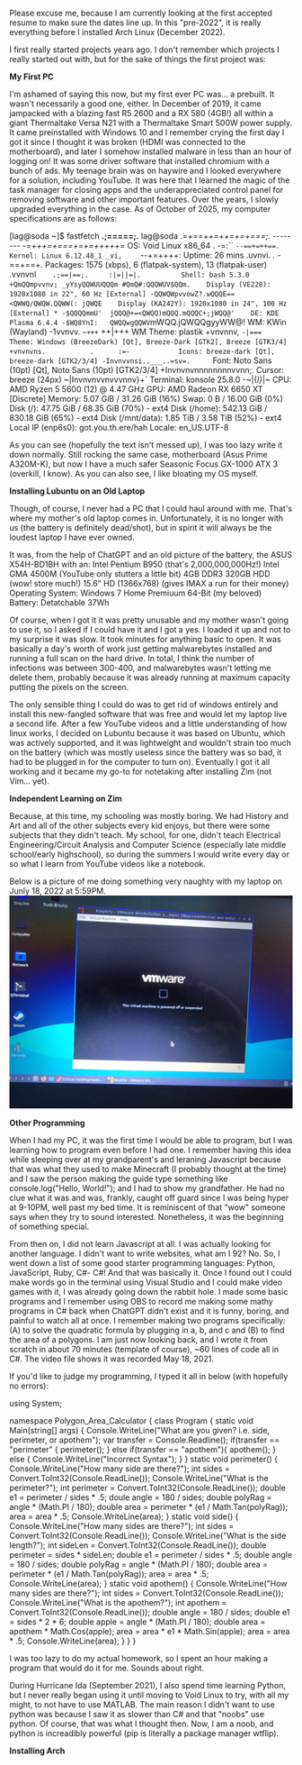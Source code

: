 Please excuse me, because I am currently looking at the first accepted resume to make sure the dates line up. In this "pre-2022", it is really everything before I installed Arch Linux (December 2022).

I first really started projects years ago. I don't remember which projects I really started out with, but for the sake of things the first project was:

**My First PC**

I'm ashamed of saying this now, but my first ever PC was... a prebuilt. It wasn't necessarily a good one, either. In December of 2019, it came jampacked with a blazing fast R5 2600 and a RX 580 (4GB!) all within a giant Thermaltake Versa N21 with a Thermaltake Smart 500W power supply. It came preinstalled with Windows 10 and I remember crying the first day I got it since I thought it was broken (HDMI was connected to the motherboard), and later I somehow installed malware in less than an hour of logging on! It was some driver software that installed chromium with a bunch of ads. My teenage brain was on haywire and I looked everywhere for a solution, including YouTube. It was here that I learned the magic of the task manager for closing apps and the underappreciated control panel for removing software and other important features. Over the years, I slowly upgraded everything in the case. As of October of 2025, my computer specifications are as follows:

[lag@soda ~]$ fastfetch
                __.;=====;.__                    lag@soda
            _.=+==++=++=+=+===;.                 --------
             -=+++=+===+=+=+++++=_               OS: Void Linux x86_64
        .     -=:``     `--==+=++==.             Kernel: Linux 6.12.48_1
       _vi,    `            --+=++++:            Uptime: 26 mins
      .uvnvi.       _._       -==+==+.           Packages: 1575 (xbps), 6 (flatpak-system), 13 (flatpak-user)
     .vvnvnI`    .;==|==;.     :|=||=|.          Shell: bash 5.3.0
+QmQQmpvvnv; _yYsyQQWUUQQQm #QmQ#:QQQWUV$QQm.    Display (VE228): 1920x1080 in 22", 60 Hz [External]
 -QQWQWpvvowZ?.wQQQE==<QWWQ/QWQW.QQWW(: jQWQE    Display (KA242Y): 1920x1080 in 24", 100 Hz [External] *
  -$QQQQmmU'  jQQQ@+=<QWQQ)mQQQ.mQQQC+;jWQQ@'    DE: KDE Plasma 6.4.4
   -$WQ8YnI:   QWQQwgQQWV`mWQQ.jQWQQgyyWW@!      WM: KWin (Wayland)
     -1vvnvv.     `~+++`        ++|+++           WM Theme: plastik
      +vnvnnv,                 `-|===            Theme: Windows (BreezeDark) [Qt], Breeze-Dark [GTK2], Breeze [GTK3/4]
       +vnvnvns.           .      :=-            Icons: breeze-dark [Qt], breeze-dark [GTK2/3/4]
        -Invnvvnsi..___..=sv=.     `             Font: Noto Sans (10pt) [Qt], Noto Sans (10pt) [GTK2/3/4]
          +Invnvnvnnnnnnnnvvnn;.                 Cursor: breeze (24px)
            ~|Invnvnvvnvvvnnv}+`                 Terminal: konsole 25.8.0
               -~|{*l}*|~                        CPU: AMD Ryzen 5 5600 (12) @ 4.47 GHz
                                                 GPU: AMD Radeon RX 6650 XT [Discrete]
                                                 Memory: 5.07 GiB / 31.26 GiB (16%)
                                                 Swap: 0 B / 16.00 GiB (0%)
                                                 Disk (/): 47.75 GiB / 68.35 GiB (70%) - ext4
                                                 Disk (/home): 542.13 GiB / 830.18 GiB (65%) - ext4
                                                 Disk (/mnt/data): 1.85 TiB / 3.58 TiB (52%) - ext4
                                                 Local IP (enp6s0): got.you.th.ere/hah
                                                 Locale: en_US.UTF-8

As you can see (hopefully the text isn't messed up), I was too lazy write it down normally. Still rocking the same case, motherboard (Asus Prime A320M-K), but now I have a much safer Seasonic Focus GX-1000 ATX 3 (overkill, I know).
As you can also see, I like bloating my OS myself.


**Installing Lubuntu on an Old Laptop**

Though, of course, I never had a PC that I could haul around with me. That's where my mother's old laptop comes in. Unfortunately, it is no longer with us (the battery is definitely dead/shot), but in spirit it will always be the loudest laptop I have ever owned.

It was, from the help of ChatGPT and an old picture of the battery, the ASUS X54H-BD1BH with an:
Intel Pentium B950 (that's 2,000,000,000Hz!)
Intel GMA 4500M (YouTube only stutters a little bit)
4GB DDR3
320GB HDD (wow! store much!)
15.6" HD (1366x768) (gives IMAX a run for their money)
Operating System: Windows 7 Home Premiuum 64-Bit (my beloved)
Battery: Detatchable 37Wh

Of course, when I got it it was pretty unusable and my mother wasn't going to use it, so I asked if I could have it and I got a yes. I loaded it up and not to my surprise it was slow. It took minutes for anything basic to open. It was basically a day's worth of work just getting malwarebytes installed and running a full scan on the hard drive. In total, I think the number of infections was between 300-400, and malwarebytes wasn't letting me delete them, probably because it was already running at maximum capacity putting the pixels on the screen.

The only sensible thing I could do was to get rid of windows entirely and install this new-fangled software that was free and would let my laptop live a second life. After a few YouTube videos and a little understanding of how linux works, I decided on Lubuntu because it was based on Ubuntu, which was actively supported, and it was lightweight and wouldn't strain too much on the battery (which was mostly useless since the battery was so bad, it had to be plugged in for the computer to turn on). Eventually I got it all working and it became my go-to for notetaking after installing Zim (not Vim... yet).


**Independent Learning on Zim**

Because, at this time, my schooling was mostly boring. We had History and Art and all of the other subjects every kid enjoys, but there were some subjects that they didn't teach. My school, for one, didn't teach Electrical Engineering/Circuit Analysis and Computer Science (especially late middle school/early highschool), so during the summers I would write every day or so what I learn from YouTube videos like a notebook.

Below is a picture of me doing something very naughty with my laptop on Junly 18, 2022 at 5:59PM.
![Screenshot](images/20220718_175923.jpg)


**Other Programming**

When I had my PC, it was the first time I would be able to program, but I was learning how to program even before I had one. I remember having this idea while sleeping over at my grandparent's and leraning Javascript because that was what they used to make Minecraft (I probably thought at the time) and I saw the person making the guide type something like console.log("Hello, World!"); and I had to show my grandfather. He had no clue what it was and was, frankly, caught off guard since I was being hyper at 9-10PM, well past my bed time. It is reminiscent of that "wow" someone says when they try to sound interested. Nonetheless, it was the beginning of something special.

From then on, I did not learn Javascript at all. I was actually looking for another language. I didn't want to write websites, what am I 92? No. So, I went down a list of some good starter programming languages: Python, JavaScript, Ruby, C#- C#! And that was basically it. Once I found out I could make words go in the terminal using Visual Studio and I could make video games with it, I was already going down the rabbit hole. I made some basic programs and I remember using OBS to record me making some mathy programs in C# back when ChatGPT didn't exist and it is funny, boring, and painful to watch all at once. I remember making two programs specifically: (A) to solve the quadratic formula by plugging in a, b, and c and (B) to find the area of a polygons. I am just now looking back, and I wrote it from scratch in about 70 minutes (template of course), ~60 lines of code all in C#. The video file shows it was recorded May 18, 2021.

If you'd like to judge my programming, I typed it all in below (with hopefully no errors):

using System;

namespace Polygon_Area_Calculator
{
  class Program
  {
    static void Main(string[] args)
    {
      Console.WriteLine("What are you given? i.e. side, perimeter, or apothem");
      var transfer = Console.Readline();
      if(transfer == "perimeter"
      {
        perimeter();
      } else if(transfer == "apothem"){
        apothem();
      } else
      {
        Console.WriteLine("Incorrect Syntax");
      }
    }
    static void perimeter()
    {
      Console.WriteLine("How many side are there?");
      int sides = Convert.ToInt32(Console.ReadLine());
      Console.WriteLine("What is the perimeter?");
      int perimeter = Convert.ToInt32(Console.ReadLine());
      double e1 = perimeter / sides * .5;
      doule angle = 180 / sides;
      double polyRag = angle * (Math.PI / 180);
      double area = perimeter * (e1 / Math.Tan(polyRag));
      area = area * .5;
      Console.WriteLine(area);
    }
    static void side()
    {
      Console.WriteLine("How many sides are there?");
      int sides = Convert.ToInt32(Console.ReadLine());
      Console.WriteLine("What is the side length?");
      int sideLen = Convert.ToInt32(Console.ReadLine());
      double perimeter = sides * sideLen;
      double e1 = perimeter / sides * .5;
      double angle = 180 / sides;
      double polyRag = angle * (Math.PI / 180);
      double area = perimeter * (e1 / Math.Tan(polyRag));
      area = area * .5;
      Console.WriteLine(area);
    }
    static void apothem()
    {
      Console.WriteLine("How many sides are there?");
      int sides = Convert.ToInt32(Console.ReadLine());
      Console.WriteLine("What is the apothem?");
      int apothem = Convert.ToInt32(Console.ReadLine());
      double angle = 180 / sides;
      double e1 = sides * 2 * 6;
      double apple = angle * (Math.PI / 180);
      double area = apothem * Math.Cos(apple);
      area = area * e1 * Math.Sin(apple);
      area = area * .5;
      Console.WriteLine(area);
    }
  }
}

I was too lazy to do my actual homework, so I spent an hour making a program that would do it for me. Sounds about right.

During Hurricane Ida (September 2021), I also spend time learning Python, but I never really began using it until moving to Void Linux to try, with all my might, to not have to use MATLAB. The main reason I didn't want to use python was because I saw it as slower than C# and that "noobs" use python. Of course, that was what I thought then. Now, I am a noob, and python is increadibly powerful (pip is literally a package manager wtflip).

**Installing Arch**

